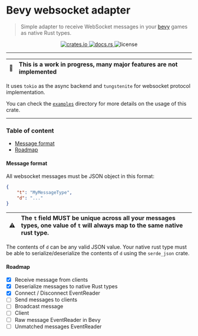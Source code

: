 # Bevy websocket adapter

> Simple adapter to receive WebSocket messages in your [bevy](https://bevyengine.org/) games as native Rust types.


<p align="center">
    <a href="https://crates.io/crates/bevy_websocket_adapter">
        <img src="https://img.shields.io/crates/v/bevy_websocket_adapter?logo=rust" alt="crates.io">
    </a>
    <a href="https://docs.rs/bevy_websocket_adapter">
        <img src="https://docs.rs/bevy_websocket_adapter/badge.svg" alt="docs.rs">
    </a>
    <img src="https://img.shields.io/crates/l/bevy_websocket_adapter" alt="license" />
</p>


<hr>

:construction: | This is a work in progress, many major features are not implemented
:---: | :---

It uses `tokio` as the async backend and `tungstenite` for websocket protocol implementation.

You can check the [`examples`](./examples) directory for more details on the usage of this crate.

<hr>

### Table of content

- [Message format](#message-format)
- [Roadmap](#roadmap)


#### Message format

All websocket messages must be JSON object in this format:

```json
{
    "t": "MyMessageType",
    "d": "..."
}
```

:warning: | The `t` field MUST be unique across all your messages types, one value of `t` will always map to the same native rust type.
:---: | :---

The contents of `d` can be any valid JSON value. Your native rust type must be able to serialize/deserialize the contents of `d` using the `serde_json` crate.


#### Roadmap



- [x] Receive message from clients
- [x] Deserialize messages to native Rust types
- [x] Connect / Disconnect EventReader
- [ ] Send messages to clients
- [ ] Broadcast message
- [ ] Client
- [ ] Raw message EventReader in Bevy
- [ ] Unmatched messages EventReader
